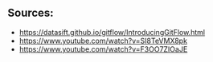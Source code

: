 ## Sources:

* https://datasift.github.io/gitflow/IntroducingGitFlow.html
* https://www.youtube.com/watch?v=SI8TeVMX8pk
* https://www.youtube.com/watch?v=F3OO7ZIOaJE
